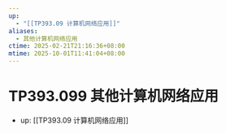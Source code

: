 ```yaml
---
up:
  - "[[TP393.09 计算机网络应用]]"
aliases:
  - 其他计算机网络应用
ctime: 2025-02-21T21:16:36+08:00
mtime: 2025-10-01T11:41:04+08:00
---
```


# TP393.099 其他计算机网络应用

- up: [[TP393.09 计算机网络应用]]
